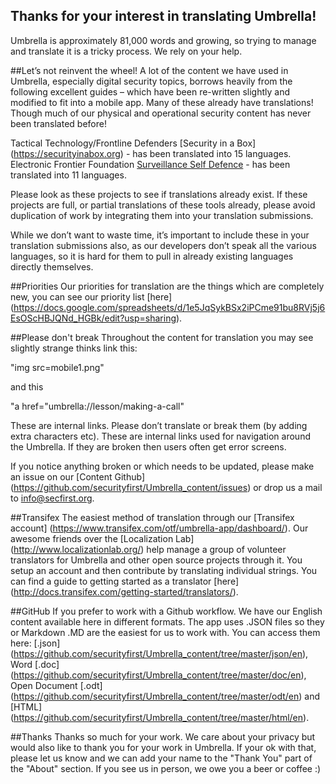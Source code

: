 ## Thanks for your interest in translating Umbrella!

Umbrella is approximately 81,000 words and growing, so trying to manage and translate it is a tricky process. We rely on your help.

##Let’s not reinvent the wheel! 
A lot of the content we have used in Umbrella, especially digital security topics, borrows heavily from the following excellent guides – which have been re-written slightly and modified to fit into a mobile app. Many of these already have translations! Though much of our physical and operational security content has never been translated before!

Tactical Technology/Frontline Defenders [Security in a Box] (https://securityinabox.org) - has been translated into 15 languages. Electronic Frontier Foundation
[Surveillance Self Defence](https://ssd.eff.org) - has been translated into 11 languages.

Please look as these projects to see if translations already exist. If these projects are full, or partial translations of these tools already, please avoid duplication of work by integrating them into your translation submissions. 

While we don’t want to waste time, it’s important to include these in your translation submissions also, as our developers don’t speak all the various languages, so it is hard for them to pull in already existing languages directly themselves.

##Priorities 
Our priorities for translation are the things which are completely new, you can see our priority list [here] (https://docs.google.com/spreadsheets/d/1e5JqSykBSx2iPCme91bu8RVj5j6EsOScHBJQNd_HGBk/edit?usp=sharing).


##Please don't break 
Throughout the content for translation you may see slightly strange thinks link this:

 "img src=mobile1.png" 
 
 and this 
 
 "a href="umbrella://lesson/making-a-call"

These are internal links. Please don’t translate or break them (by adding extra characters etc). These are internal links used for navigation around the Umbrella. If they are broken then users often get error screens. 

If you notice anything broken or which needs to be updated, please make an issue on our [Content Github] (https://github.com/securityfirst/Umbrella_content/issues) or drop us a mail to info@secfirst.org.

##Transifex 
The easiest method of translation through our [Transifex account] (https://www.transifex.com/otf/umbrella-app/dashboard/). Our awesome friends over the [Localization Lab] (http://www.localizationlab.org/)  help manage a group of volunteer translators for Umbrella and other open source projects through it. You setup an account and then contribute by translating individual strings. You can find a guide to getting started as a translator [here] (http://docs.transifex.com/getting-started/translators/).

##GitHub 
If you prefer to work with a Github workflow. We have our English content available here in different formats. The app uses .JSON files so they or Markdown .MD are the easiest for us to work with. You can access them here: [.json] (https://github.com/securityfirst/Umbrella_content/tree/master/json/en), Word [.doc] (https://github.com/securityfirst/Umbrella_content/tree/master/doc/en), Open Document [.odt] (https://github.com/securityfirst/Umbrella_content/tree/master/odt/en) and [HTML] (https://github.com/securityfirst/Umbrella_content/tree/master/html/en).

##Thanks 
Thanks so much for your work. We care about your privacy but would also like to thank you for your work in Umbrella. If your ok with that, please let us know and we can add your name to the "Thank You" part of the "About" section. If you see us in person, we owe you a beer or coffee :)

